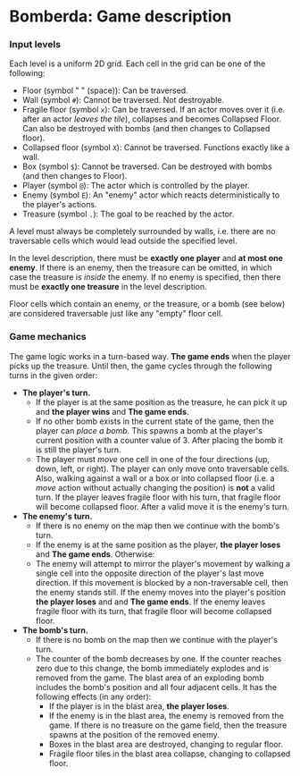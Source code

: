 # Bomberda: Game description

### Input levels

Each level is a uniform 2D grid. Each cell in the grid can be one of the following:

* Floor (symbol " " (space)): Can be traversed.
* Wall (symbol `#`): Cannot be traversed. Not destroyable.
* Fragile floor (symbol `x`): Can be traversed. If an actor moves over it (i.e. after an actor _leaves the tile_), collapses and becomes Collapsed Floor. Can also be destroyed with bombs (and then changes to Collapsed floor).
* Collapsed floor (symbol `X`): Cannot be traversed. Functions exactly like a wall.
* Box (symbol `$`): Cannot be traversed. Can be destroyed with bombs (and then changes to Floor).
* Player (symbol `@`): The actor which is controlled by the player.
* Enemy (symbol `E`): An "enemy" actor which reacts deterministically to the player's actions.
* Treasure (symbol `.`): The goal to be reached by the actor.

A level must always be completely surrounded by walls, i.e. there are no traversable cells which would lead outside the specified level.

In the level description, there must be **exactly one player** and **at most one enemy**. If there is an enemy, then the treasure can be omitted, in which case the treasure is _inside_ the enemy. If no enemy is specified, then there must be **exactly one treasure** in the level description.

Floor cells which contain an enemy, or the treasure, or a bomb (see below) are considered traversable just like any "empty" floor cell.

### Game mechanics

The game logic works in a turn-based way. **The game ends** when the player picks up the treasure. Until then, the game cycles through the following turns in the given order:

* **The player's turn.**  
    - If the player is at the same position as the treasure, he can pick it up and **the player wins** and **The game ends**.
    - If no other bomb exists in the current state of the game, then the player can _place a bomb_. This spawns a bomb at the player's current position with a counter value of 3. After placing the bomb it is still the player's turn.
    - The player must _move_ one cell in one of the four directions (up, down, left, or right). The player can only move onto traversable cells. Also, walking against a wall or a box or into collapsed floor (i.e. a _move_ action without actually changing the position) is **not** a valid turn. If the player leaves fragile floor with his turn, that fragile floor will become collapsed floor. After a valid move it is the enemy's turn.
* **The enemy's turn.** 
    - If there is no enemy on the map then we continue with the bomb's turn.
    - If the enemy is at the same position as the player, **the player loses** and **The game ends**. Otherwise:
    - The enemy will attempt to mirror the player's movement by walking a single cell into the opposite direction of the player's last move direction. If this movement is blocked by a non-traversable cell, then the enemy stands still. If the enemy moves into the player's position **the player loses**  and and **The game ends**. If the enemy leaves fragile floor with its turn, that fragile floor will become collapsed floor.
* **The bomb's turn.**
    - If there is no bomb on the map then we continue with the player's turn.
    - The counter of the bomb decreases by one. If the counter reaches zero due to this change, the bomb immediately explodes and is removed from the game.
The blast area of an exploding bomb includes the bomb's position and all four adjacent cells. It has the following effects (in any order):
        - If the player is in the blast area, **the player loses**.
        - If the enemy is in the blast area, the enemy is removed from the game. If there is no treasure on the game field, then the treasure spawns at the position of the removed enemy.
        - Boxes in the blast area are destroyed, changing to regular floor.
        - Fragile floor tiles in the blast area collapse, changing to collapsed floor.
